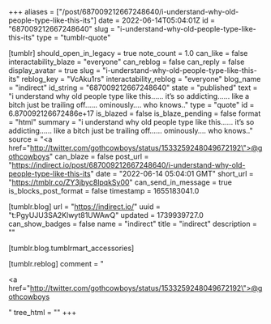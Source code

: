 +++
aliases = ["/post/687009212667248640/i-understand-why-old-people-type-like-this-its"]
date = 2022-06-14T05:04:01Z
id = "687009212667248640"
slug = "i-understand-why-old-people-type-like-this-its"
type = "tumblr-quote"

[tumblr]
should_open_in_legacy = true
note_count = 1.0
can_like = false
interactability_blaze = "everyone"
can_reblog = false
can_reply = false
display_avatar = true
slug = "i-understand-why-old-people-type-like-this-its"
reblog_key = "VcAku1rs"
interactability_reblog = "everyone"
blog_name = "indirect"
id_string = "687009212667248640"
state = "published"
text = "i understand why old people type like this&hellip;&hellip; it&rsquo;s so addicting&hellip;&hellip; like a bitch just be trailing off&hellip;&hellip; ominously&hellip;. who knows.."
type = "quote"
id = 6.870092126672486e+17
is_blazed = false
is_blaze_pending = false
format = "html"
summary = "i understand why old people type like this…… it’s so addicting…… like a bitch just be trailing off…… ominously…. who knows.."
source = "<a href=\"http://twitter.com/gothcowboys/status/1533259248049672192\">@gothcowboys</a>"
can_blaze = false
post_url = "https://indirect.io/post/687009212667248640/i-understand-why-old-people-type-like-this-its"
date = "2022-06-14 05:04:01 GMT"
short_url = "https://tmblr.co/ZY3jbyc8lpqkSy00"
can_send_in_message = true
is_blocks_post_format = false
timestamp = 1655183041.0

[tumblr.blog]
url = "https://indirect.io/"
uuid = "t:PgyUJU3SA2Klwyt81UWAwQ"
updated = 1739939727.0
can_show_badges = false
name = "indirect"
title = "indirect"
description = ""

[tumblr.blog.tumblrmart_accessories]

[tumblr.reblog]
comment = "<p><a href=\"http://twitter.com/gothcowboys/status/1533259248049672192\">@gothcowboys</a></p>"
tree_html = ""
+++
